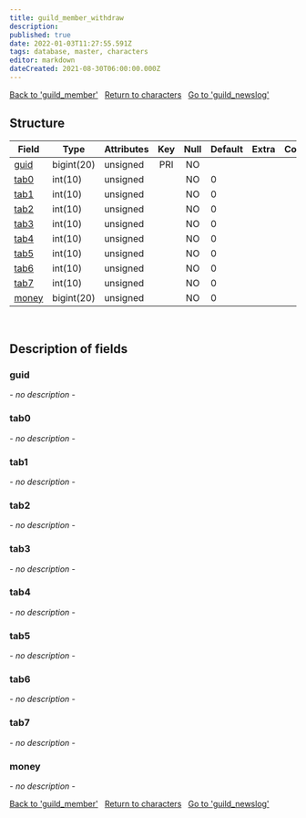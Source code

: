 ```yaml
---
title: guild_member_withdraw
description: 
published: true
date: 2022-01-03T11:27:55.591Z
tags: database, master, characters
editor: markdown
dateCreated: 2021-08-30T06:00:00.000Z
---
```


<a href="https://trinitycore.info/en/database/master/characters/guild_member" class="mt-5 v-btn v-btn--depressed v-btn--flat v-btn--outlined theme--light v-size--default darkblue--text text--lighten-3"><span class="v-btn__content"><i aria-hidden="true" class="v-icon notranslate v-icon--left mdi mdi-arrow-left theme--light"></i><span>Back to 'guild_member'</span></span></a>&nbsp;&nbsp;&nbsp;<a href="https://trinitycore.info/en/database/master/characters/home" class="mt-5 v-btn v-btn--depressed v-btn--flat v-btn--outlined theme--light v-size--default darkblue--text text--lighten-3"><span class="v-btn__content"><i aria-hidden="true" class="v-icon notranslate v-icon--left mdi mdi-home-outline theme--light"></i><span>Return to characters</span></span></a>&nbsp;&nbsp;&nbsp;<a href="https://trinitycore.info/en/database/master/characters/guild_newslog" class="mt-5 v-btn v-btn--depressed v-btn--flat v-btn--outlined theme--light v-size--default darkblue--text text--lighten-3"><span class="v-btn__content"><span>Go to 'guild_newslog'</span><i aria-hidden="true" class="v-icon notranslate v-icon--right mdi mdi-arrow-right theme--light"></i></span></a>

## Structure

| Field | Type | Attributes | Key | Null | Default | Extra | Comment |
| --- | --- | --- | :---: | :---: | --- | --- | --- |
| [guid](#guid) | bigint(20) | unsigned | PRI | NO |  |  |  |
| [tab0](#tab0) | int(10) | unsigned |  | NO | 0 |  |  |
| [tab1](#tab1) | int(10) | unsigned |  | NO | 0 |  |  |
| [tab2](#tab2) | int(10) | unsigned |  | NO | 0 |  |  |
| [tab3](#tab3) | int(10) | unsigned |  | NO | 0 |  |  |
| [tab4](#tab4) | int(10) | unsigned |  | NO | 0 |  |  |
| [tab5](#tab5) | int(10) | unsigned |  | NO | 0 |  |  |
| [tab6](#tab6) | int(10) | unsigned |  | NO | 0 |  |  |
| [tab7](#tab7) | int(10) | unsigned |  | NO | 0 |  |  |
| [money](#money) | bigint(20) | unsigned |  | NO | 0 |  |  |
&nbsp;
## Description of fields

### guid
*- no description -*
&nbsp;

### tab0
*- no description -*
&nbsp;

### tab1
*- no description -*
&nbsp;

### tab2
*- no description -*
&nbsp;

### tab3
*- no description -*
&nbsp;

### tab4
*- no description -*
&nbsp;

### tab5
*- no description -*
&nbsp;

### tab6
*- no description -*
&nbsp;

### tab7
*- no description -*
&nbsp;

### money
*- no description -*
&nbsp;

<a href="https://trinitycore.info/en/database/master/characters/guild_member" class="mt-5 v-btn v-btn--depressed v-btn--flat v-btn--outlined theme--light v-size--default darkblue--text text--lighten-3"><span class="v-btn__content"><i aria-hidden="true" class="v-icon notranslate v-icon--left mdi mdi-arrow-left theme--light"></i><span>Back to 'guild_member'</span></span></a>&nbsp;&nbsp;&nbsp;<a href="https://trinitycore.info/en/database/master/characters/home" class="mt-5 v-btn v-btn--depressed v-btn--flat v-btn--outlined theme--light v-size--default darkblue--text text--lighten-3"><span class="v-btn__content"><i aria-hidden="true" class="v-icon notranslate v-icon--left mdi mdi-home-outline theme--light"></i><span>Return to characters</span></span></a>&nbsp;&nbsp;&nbsp;<a href="https://trinitycore.info/en/database/master/characters/guild_newslog" class="mt-5 v-btn v-btn--depressed v-btn--flat v-btn--outlined theme--light v-size--default darkblue--text text--lighten-3"><span class="v-btn__content"><span>Go to 'guild_newslog'</span><i aria-hidden="true" class="v-icon notranslate v-icon--right mdi mdi-arrow-right theme--light"></i></span></a>

